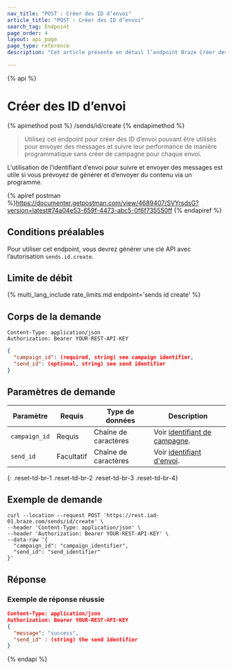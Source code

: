 ```yaml
---
nav_title: "POST : Créer des ID d’envoi"
article_title: "POST : Créer des ID d’envoi"
search_tag: Endpoint
page_order: 4
layout: api_page
page_type: reference
description: "Cet article présente en détail l’endpoint Braze Créer des ID d’envoi."

---
```

{% api %}
# Créer des ID d’envoi
{% apimethod post %}
/sends/id/create
{% endapimethod %}

> Utilisez cet endpoint pour créer des ID d’envoi pouvant être utilisés pour envoyer des messages et suivre leur performance de manière programmatique sans créer de campagne pour chaque envoi. 

L’utilisation de l’identifiant d’envoi pour suivre et envoyer des messages est utile si vous prévoyez de générer et d’envoyer du contenu via un programme.

{% apiref postman %}https://documenter.getpostman.com/view/4689407/SVYrsdsG?version=latest#74a04e53-659f-4473-abc5-0f6f735550ff {% endapiref %}

## Conditions préalables

Pour utiliser cet endpoint, vous devrez générer une clé API avec l’autorisation `sends.id.create`.

## Limite de débit

{% multi_lang_include rate_limits.md endpoint='sends id create' %}

## Corps de la demande

```
Content-Type: application/json
Authorization: Bearer YOUR-REST-API-KEY
```

```json
{
  "campaign_id": (required, string) see campaign identifier,
  "send_id": (optional, string) see send identifier
}
```

## Paramètres de demande

| Paramètre | Requis | Type de données | Description |
| --------- | ---------| --------- | ----------- |
| `campaign_id` | Requis | Chaîne de caractères | Voir [identifiant de campagne]({{site.baseurl}}/api/identifier_types/). |
|`send_id`| Facultatif | Chaîne de caractères | Voir [identifiant d'envoi]({{site.baseurl}}/api/identifier_types/). |
{: .reset-td-br-1 .reset-td-br-2 .reset-td-br-3  .reset-td-br-4}

## Exemple de demande
```
curl --location --request POST 'https://rest.iad-01.braze.com/sends/id/create' \
--header 'Content-Type: application/json' \
--header 'Authorization: Bearer YOUR-REST-API-KEY' \
--data-raw '{
  "campaign_id": "campaign_identifier",
  "send_id": "send_identifier"
}'
```

## Réponse

### Exemple de réponse réussie

```json
Content-Type: application/json
Authorization: Bearer YOUR-REST-API-KEY
{
  "message": "success",
  "send_id" : (string) the send identifier
}
```

{% endapi %}
